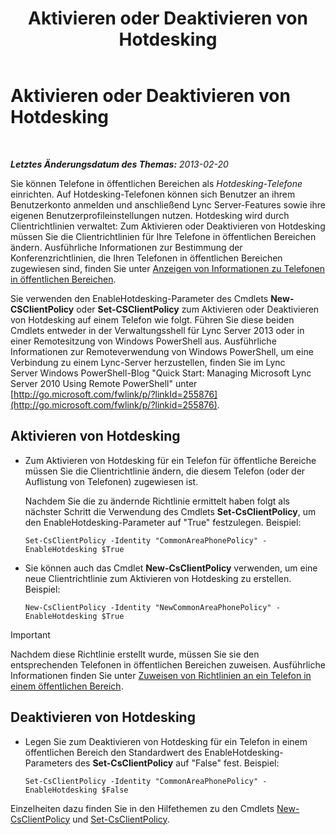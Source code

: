 ﻿---
title: Aktivieren oder Deaktivieren von Hotdesking
TOCTitle: Aktivieren oder Deaktivieren von Hotdesking
ms:assetid: 93a7fed6-f61a-4b41-9336-a8320afa87cf
ms:mtpsurl: https://technet.microsoft.com/de-de/library/JJ994057(v=OCS.15)
ms:contentKeyID: 52056405
ms.date: 05/19/2016
mtps_version: v=OCS.15
ms.translationtype: HT
---

# Aktivieren oder Deaktivieren von Hotdesking

 

_**Letztes Änderungsdatum des Themas:** 2013-02-20_

Sie können Telefone in öffentlichen Bereichen als *Hotdesking-Telefone* einrichten. Auf Hotdesking-Telefonen können sich Benutzer an ihrem Benutzerkonto anmelden und anschließend Lync Server-Features sowie ihre eigenen Benutzerprofileinstellungen nutzen. Hotdesking wird durch Clientrichtlinien verwaltet: Zum Aktivieren oder Deaktivieren von Hotdesking müssen Sie die Clientrichtlinien für Ihre Telefone in öffentlichen Bereichen ändern. Ausführliche Informationen zur Bestimmung der Konferenzrichtlinien, die Ihren Telefonen in öffentlichen Bereichen zugewiesen sind, finden Sie unter [Anzeigen von Informationen zu Telefonen in öffentlichen Bereichen](lync-server-2013-view-common-area-phone-information.md).

Sie verwenden den EnableHotdesking-Parameter des Cmdlets **New-CSClientPolicy** oder **Set-CSClientPolicy** zum Aktivieren oder Deaktivieren von Hotdesking auf einem Telefon wie folgt. Führen Sie diese beiden Cmdlets entweder in der Verwaltungsshell für Lync Server 2013 oder in einer Remotesitzung von Windows PowerShell aus. Ausführliche Informationen zur Remoteverwendung von Windows PowerShell, um eine Verbindung zu einem Lync-Server herzustellen, finden Sie im Lync Server Windows PowerShell-Blog "Quick Start: Managing Microsoft Lync Server 2010 Using Remote PowerShell" unter [http://go.microsoft.com/fwlink/p/?linkId=255876](http://go.microsoft.com/fwlink/p/?linkid=255876).


## Aktivieren von Hotdesking

  - Zum Aktivieren von Hotdesking für ein Telefon für öffentliche Bereiche müssen Sie die Clientrichtlinie ändern, die diesem Telefon (oder der Auflistung von Telefonen) zugewiesen ist.
    
    Nachdem Sie die zu ändernde Richtlinie ermittelt haben folgt als nächster Schritt die Verwendung des Cmdlets **Set-CsClientPolicy**, um den EnableHotdesking-Parameter auf "True" festzulegen. Beispiel:
    
        Set-CsClientPolicy -Identity "CommonAreaPhonePolicy" - EnableHotdesking $True

  - Sie können auch das Cmdlet **New-CsClientPolicy** verwenden, um eine neue Clientrichtlinie zum Aktivieren von Hotdesking zu erstellen. Beispiel:
    
        New-CsClientPolicy -Identity "NewCommonAreaPhonePolicy" - EnableHotdesking $True


> [!IMPORTANT]
> Nachdem diese Richtlinie erstellt wurde, müssen Sie sie den entsprechenden Telefonen in öffentlichen Bereichen zuweisen. Ausführliche Informationen finden Sie unter <A href="lync-server-2013-assign-policies-to-a-common-area-phone.md">Zuweisen von Richtlinien an ein Telefon in einem öffentlichen Bereich</A>.



## Deaktivieren von Hotdesking

  - Legen Sie zum Deaktivieren von Hotdesking für ein Telefon in einem öffentlichen Bereich den Standardwert des EnableHotdesking-Parameters des **Set-CsClientPolicy** auf "False" fest. Beispiel:
    
        Set-CsClientPolicy -Identity "CommonAreaPhonePolicy" - EnableHotdesking $False

Einzelheiten dazu finden Sie in den Hilfethemen zu den Cmdlets [New-CsClientPolicy](https://docs.microsoft.com/en-us/powershell/module/skype/New-CsClientPolicy) und [Set-CsClientPolicy](https://docs.microsoft.com/en-us/powershell/module/skype/Set-CsClientPolicy).


